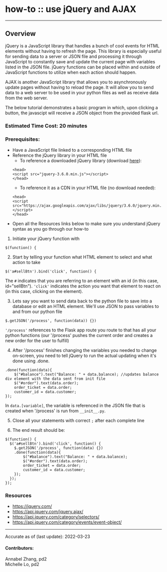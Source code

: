 # how-to :: use jQuery and AJAX
---
## Overview
jQuery is a JavaScript library that handles a bunch of cool events for HTML
elements without having to refresh the page. This library is especially useful
for sending data to a server or JSON file and processing it through JavaScript
to constantly save and update the current page with variables listed in the JSON
file. jQuery functions can be placed within and outside of JavaScript functions
to utilize when each action should happen.

AJAX is another JavaScript library that allows you to asynchronously update pages without having to reload the page. It will allow you to send data to a web server to be used in your python files as well as receive data from the web server.

The below tutorial demonstrates a basic program in which, upon clicking a button, the javascipt will receive a JSON object from the provided flask url.

### Estimated Time Cost: 20 minutes

### Prerequisites:

- Have a JavaScript file linked to a corresponding HTML file
- Reference the jQuery library in your HTML file
  - To reference a downloaded jQuery library (download [here](https://jquery.com/download/)):
  ```
  <head>
  <script src="jquery-3.6.0.min.js"></script>
  </head>
  ```
  - To reference it as a CDN in your HTML file (no download needed):
  ```
  <head>
  <script src="https://ajax.googleapis.com/ajax/libs/jquery/3.6.0/jquery.min.js"></script>
  </head>
  ```
- Open all the Resources links below to make sure you understand jQuery syntax as you go through our how-to

1. Initiate your jQuery function with
```
$(function() {
```

2. Start by telling your function what HTML element to select and what action to take
```
$('a#sellBtn').bind('click', function() {
```
The `#` indicates that you are referring to an element with an id (in this case, id="sellBtn").
`'click'` indicates the action you want that element to react on (in this case, clicking on the element).

3. Lets say you want to send data back to the python file to save into a database or edit an HTML element. We'll use JSON to pass variables to and from our python file
```
$.getJSON('/process', function(data)) {})
```
`'/process'` references to the Flask app route you route to that has all your python functions (our '/process' pushes the current order and creates a new order for the user to fulfill)

4. After '/process' finishes changing the variables you needed to change on-screen, you need to tell jQuery to run the actual updating when it's done using .done.
```
.done(function(data){
    $("#balance").text("Balance: " + data.balance); //updates balance div element with the data sent from init file
    $("#order").text(data.order);
    order_ticket = data.order;
    customer_id = data.customer;
});
```
In `data.[variable]`, the variable is referenced in the JSON file that is created when '/process' is run from `__init__.py`.

5. Close all your statements with correct `;` after each complete line

6. The end result should be:
```
$(function() {
  $('a#sellBtn').bind('click', function() {
    $.getJSON('/process', function(data) {})
    .done(function(data){
        $("#balance").text("Balance: " + data.balance);
        $("#order").text(data.order);
        order_ticket = data.order;
        customer_id = data.customer;
    });
  });
});
```

### Resources
* https://jquery.com/
* https://api.jquery.com/jquery.ajax/
* https://api.jquery.com/category/selectors/
* https://api.jquery.com/category/events/event-object/

---

Accurate as of (last update): 2022-03-23

#### Contributors:
Annabel Zhang, pd2  
Michelle Lo, pd2
